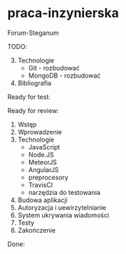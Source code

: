# praca-inzynierska
Forum-Steganum

TODO:

3. Technologie
   * Git - rozbudować
   * MongoDB - rozbudować
9. Bibliografia

Ready for test:

Ready for review:

1. Wstęp
2. Wprowadzenie
3. Technologie
   * JavaScript
   * Node.JS
   * MeteorJS
   * AngularJS
   * preprocesory
   * TravisCI
   * narzędzia do testowania
4. Budowa aplikacji
5. Autoryzacja i uewirzytelnianie
6. System ukrywania wiadomości
7. Testy
8. Zakończenie

Done:
